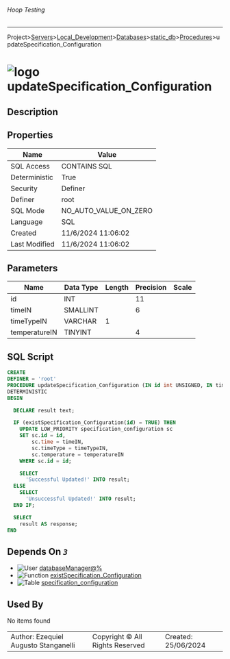 ###### Hoop Testing
___
Project>[Servers](../../../../Servers.md)>[Local_Development](../../../Local_Development.md)>[Databases](../../Databases.md)>[static_db](../static_db.md)>[Procedures](Procedures.md)>updateSpecification_Configuration


# ![logo](../../../../../Images/procedure64.svg) updateSpecification_Configuration

## <a name="#Description"></a>Description
> 
## <a name="#Properties"></a>Properties
|Name|Value|
|---|---|
|SQL Access|CONTAINS SQL|
|Deterministic|True|
|Security|Definer|
|Definer|root|
|SQL Mode|NO_AUTO_VALUE_ON_ZERO|
|Language|SQL|
|Created|11/6/2024 11:06:02|
|Last Modified|11/6/2024 11:06:02|


## <a name="#Parameters"></a>Parameters
|Name|Data Type|Length|Precision|Scale|
|---|---|---|---|---|
|id|INT||11||
|timeIN|SMALLINT||6||
|timeTypeIN|VARCHAR|1|||
|temperatureIN|TINYINT||4||

## <a name="#SqlScript"></a>SQL Script
```SQL
CREATE
DEFINER = 'root'
PROCEDURE updateSpecification_Configuration (IN id int UNSIGNED, IN timeIN smallint, IN timeTypeIN varchar(1), IN temperatureIN tinyint)
DETERMINISTIC
BEGIN

  DECLARE result text;

  IF (existSpecification_Configuration(id) = TRUE) THEN
    UPDATE LOW_PRIORITY specification_configuration sc
    SET sc.id = id,
        sc.time = timeIN,
        sc.timeType = timeTypeIN,
        sc.temperature = temperatureIN
    WHERE sc.id = id;

    SELECT
      'Successful Updated!' INTO result;
  ELSE
    SELECT
      'Unsuccessful Updated!' INTO result;
  END IF;

  SELECT
    result AS response;
END
```

## <a name="#DependsOn"></a>Depends On _`3`_
- ![User](../../../../../Images/user.svg) [databaseManager@%](../../../Users/databaseManager@%.md)
- ![Function](../../../../../Images/function.svg) [existSpecification_Configuration](../Functions/existSpecification_Configuration.md)
- ![Table](../../../../../Images/table.svg) [specification_configuration](../Tables/specification_configuration.md)


## <a name="#UsedBy"></a>Used By
No items found

||||
|---|---|---|
|Author: Ezequiel Augusto Stanganelli|Copyright © All Rights Reserved|Created: 25/06/2024|